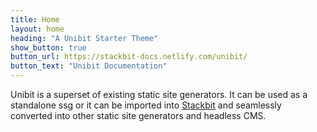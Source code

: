 ```yaml
---
title: Home
layout: home
heading: "A Unibit Starter Theme"
show_button: true
button_url: https://stackbit-docs.netlify.com/unibit/
button_text: "Unibit Documentation"
---
```


Unibit is a superset of existing static site generators. It can be used as a standalone ssg or it can be imported into [Stackbit](https://www.stackbit.com) and seamlessly converted into other static site generators and headless CMS. 


